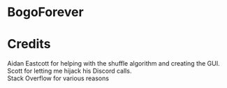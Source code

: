 # BogoForever

# Credits
Aidan Eastcott for helping with the shuffle algorithm and creating the GUI.<br/>
Scott for letting me hijack his Discord calls.<br/>
Stack Overflow for various reasons
